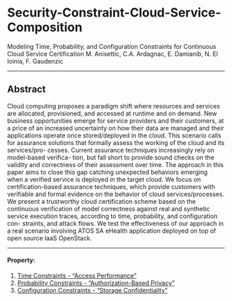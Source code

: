 # Security-Constraint-Cloud-Service-Composition
Modeling Time, Probability, and Configuration Constraints for Continuous Cloud Service Certification M. Anisettic, C.A. Ardagnac, E. Damianib, N. El Ioinia, F. Gaudenzic
***
## Abstract 

Cloud computing proposes a paradigm shift where resources and services are allocated, provisioned, and accessed at runtime and on demand. New business opportunities emerge for service providers and their customers, at a price of an increased uncertainty on how their data are managed and their applications operate once stored/deployed in the cloud. This scenario calls for assurance solutions that formally assess the working of the cloud and its services/pro- cesses. Current assurance techniques increasingly rely on model-based verifica- tion, but fall short to provide sound checks on the validity and correctness of their assessment over time. The approach in this paper aims to close this gap catching unexpected behaviors emerging when a verified service is deployed in the target cloud. We focus on certification-based assurance techniques, which provide customers with verifiable and formal evidence on the behavior of cloud services/processes. We present a trustworthy cloud certification scheme based on the continuous verification of model correctness against real and synthetic service execution traces, according to time, probability, and configuration con- straints, and attack flows. We test the effectiveness of our approach in a real scenario involving ATOS SA eHealth application deployed on top of open source IaaS OpenStack.
***
#### Property:
1. [Time Constraints - “Access Performance”](https://github.com/SESARLab/Security-Constraint-Cloud-Service-Composition/tree/master/time%20constraints)
2. [Probability Constraints - “Authorization-Based Privacy”](https://github.com/SESARLab/Security-Constraint-Cloud-Service-Composition/tree/master/probability%20constraints)
3. [Configuration Constraints - “Storage Confidentiality”](https://github.com/SESARLab/Security-Constraint-Cloud-Service-Composition/tree/master/configuration%20constraints)
